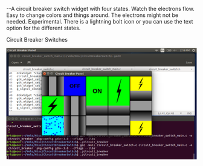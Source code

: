 

--A circuit breaker switch widget with four states. Watch the electrons flow. Easy to change colors and things around. The electrons might not be needed. Experimental. There is a lightning bolt icon or you can use the text option for the different states.


Circuit Breaker Switches

![ScreenShot](/Misc/CircuitBreakerSwitch/circuit_breaker.png)

